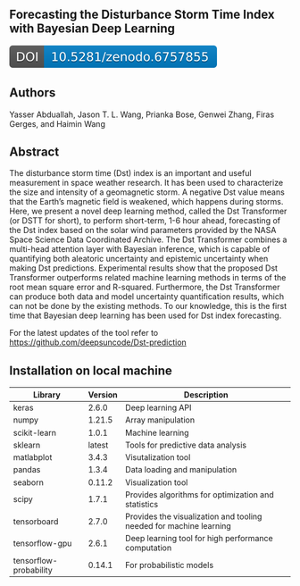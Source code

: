 ## Forecasting the Disturbance Storm Time Index with Bayesian Deep Learning<br>
[![DOI](https://github.com/ccsc-tools/zenodo_icons/blob/main/icons/dst.svg)](https://zenodo.org/record/7516651#.Y7xE7hXMLrk)


## Authors
Yasser Abduallah, Jason T. L. Wang, Prianka Bose, Genwei Zhang, Firas Gerges, and Haimin Wang

## Abstract

The disturbance storm time (Dst) index is an important and useful measurement in space weather research. It has been used to characterize the size and intensity of a geomagnetic storm. A negative Dst value means that the Earth’s magnetic field is weakened, which happens during storms. Here, we present a novel deep learning method, called the Dst Transformer (or DSTT for short), to perform short-term, 1-6 hour ahead, forecasting of the Dst index based on the solar wind parameters provided by the NASA Space Science Data Coordinated Archive. The Dst Transformer combines a multi-head attention layer with Bayesian inference, which is capable of quantifying both aleatoric uncertainty and epistemic uncertainty when making Dst predictions. Experimental results show that the proposed Dst Transformer outperforms related machine learning methods in terms of the root mean square error and R-squared. Furthermore, the Dst Transformer can produce both data and model uncertainty quantification results, which can not be done by the existing methods. To our knowledge, this is the first time that Bayesian deep learning has been used for Dst index forecasting.


For the latest updates of the tool refer to https://github.com/deepsuncode/Dst-prediction

## Installation on local machine

|Library | Version   | Description  |
|---|---|---|
|keras| 2.6.0 | Deep learning API|
|numpy| 1.21.5| Array manipulation|
|scikit-learn| 1.0.1| Machine learning|
|sklearn| latest| Tools for predictive data analysis|
|matlabplot| 3.4.3| Visutalization tool|
| pandas|1.3.4| Data loading and manipulation|
| seaborn | 0.11.2| Visualization tool|
| scipy|1.7.1| Provides algorithms for optimization and statistics|
| tensorboard| 2.7.0 | Provides the visualization and tooling needed for machine learning|
| tensorflow-gpu| 2.6.1| Deep learning tool for high performance computation |
|tensorflow-probability | 0.14.1| For probabilistic models|
